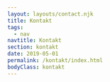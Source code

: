 ```yaml
---
layout: layouts/contact.njk
title: Kontakt
tags:
  - nav
navtitle: Kontakt
section: kontakt
date: 2019-05-01
permalink: /kontakt/index.html
bodyClass: kontakt
---
```

